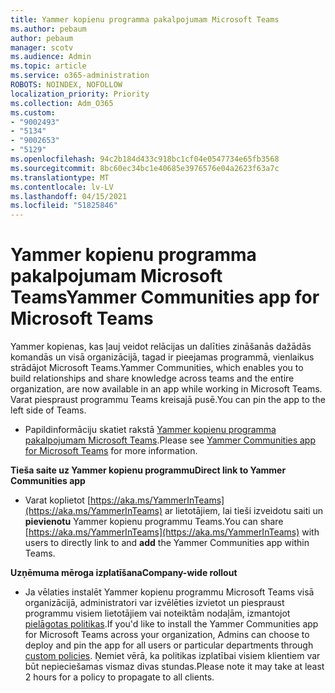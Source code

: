 ```yaml
---
title: Yammer kopienu programma pakalpojumam Microsoft Teams
ms.author: pebaum
author: pebaum
manager: scotv
ms.audience: Admin
ms.topic: article
ms.service: o365-administration
ROBOTS: NOINDEX, NOFOLLOW
localization_priority: Priority
ms.collection: Adm_O365
ms.custom:
- "9002493"
- "5134"
- "9002653"
- "5129"
ms.openlocfilehash: 94c2b184d433c918bc1cf04e0547734e65fb3568
ms.sourcegitcommit: 8bc60ec34bc1e40685e3976576e04a2623f63a7c
ms.translationtype: MT
ms.contentlocale: lv-LV
ms.lasthandoff: 04/15/2021
ms.locfileid: "51825846"
---
```

# <a name="yammer-communities-app-for-microsoft-teams"></a><span data-ttu-id="27645-102">Yammer kopienu programma pakalpojumam Microsoft Teams</span><span class="sxs-lookup"><span data-stu-id="27645-102">Yammer Communities app for Microsoft Teams</span></span>

<span data-ttu-id="27645-103">Yammer kopienas, kas ļauj veidot relācijas un dalīties zināšanās dažādās komandās un visā organizācijā, tagad ir pieejamas programmā, vienlaikus strādājot Microsoft Teams.</span><span class="sxs-lookup"><span data-stu-id="27645-103">Yammer Communities, which enables you to build relationships and share knowledge across teams and the entire organization, are now available in an app while working in Microsoft Teams.</span></span> <span data-ttu-id="27645-104">Varat piespraust programmu Teams kreisajā pusē.</span><span class="sxs-lookup"><span data-stu-id="27645-104">You can pin the app to the left side of Teams.</span></span> 

- <span data-ttu-id="27645-105">Papildinformāciju skatiet rakstā [Yammer kopienu programma pakalpojumam Microsoft Teams](https://go.microsoft.com/fwlink/?linkid=2127757&clcid=0x409).</span><span class="sxs-lookup"><span data-stu-id="27645-105">Please see [Yammer Communities app for Microsoft Teams](https://go.microsoft.com/fwlink/?linkid=2127757&clcid=0x409) for more information.</span></span>

<span data-ttu-id="27645-106">**Tieša saite uz Yammer kopienu programmu**</span><span class="sxs-lookup"><span data-stu-id="27645-106">**Direct link to Yammer Communities app**</span></span>

- <span data-ttu-id="27645-107">Varat koplietot [https://aka.ms/YammerInTeams](https://aka.ms/YammerInTeams) ar lietotājiem, lai tieši izveidotu saiti un **pievienotu** Yammer kopienu programmu Teams.</span><span class="sxs-lookup"><span data-stu-id="27645-107">You can share [https://aka.ms/YammerInTeams](https://aka.ms/YammerInTeams) with users to directly link to and **add** the Yammer Communities app within Teams.</span></span>

<span data-ttu-id="27645-108">**Uzņēmuma mēroga izplatīšana**</span><span class="sxs-lookup"><span data-stu-id="27645-108">**Company-wide rollout**</span></span>

- <span data-ttu-id="27645-109">Ja vēlaties instalēt Yammer kopienu programmu Microsoft Teams visā organizācijā, administratori var izvēlēties izvietot un piespraust programmu visiem lietotājiem vai noteiktām nodaļām, izmantojot [pielāgotas politikas](https://docs.microsoft.com/microsoftteams/manage-apps).</span><span class="sxs-lookup"><span data-stu-id="27645-109">If you'd like to install the Yammer Communities app for Microsoft Teams across your organization, Admins can choose to deploy and pin the app for all users or particular departments through [custom policies](https://docs.microsoft.com/microsoftteams/manage-apps).</span></span> <span data-ttu-id="27645-110">Ņemiet vērā, ka politikas izplatībai visiem klientiem var būt nepieciešamas vismaz divas stundas.</span><span class="sxs-lookup"><span data-stu-id="27645-110">Please note it may take at least 2 hours for a policy to propagate to all clients.</span></span>
